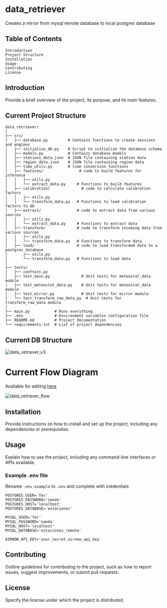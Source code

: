 # data_retriever
 Creates a mirror from mysql remote database to local postgres database
 
 ## Table of Contents

    Introduction
    Project Structure
    Installation
    Usage
    Contributing
    License

## Introduction

Provide a brief overview of the project, its purpose, and its main features.

## Current Project Structure

```
data_retriever/
│
├── src/
│   ├── database.py         # Contains functions to create sessions and engines
│   ├── initialize_db.py    # Script to initialize the database schema
│   ├── models.py           # Contains database models
│   ├── stations_data.json  # JSON file containing station data
│   ├── region_data.json    # JSON file containing region data
│   ├── time_utils.py       # time conversion functions
│   ├── features/                # code to build features for inference
│   │   ├── utils.py            
│   │   └── extract_data.py     # Functions to build features
│   ├── calibration/              # code to calculate calibration factors
│   │   ├── utils.py            
│   │   └── transform_data.py   # Functions to load calibration factors to db
│   ├── extract/                # code to extract data from various sources
│   │   ├── utils.py            
│   │   └── extract_data.py     # Functions to extract data
│   ├── transform/              # code to transform incoming data from various sources
│   │   ├── utils.py            
│   │   └── transform_data.py   # Functions to transform data
│   ├── load/                   # code to load transformed data to a postgres database
│       ├── utils.py            
│       └── transform_data.py   # Functions to load data
│
├── tests/
│   ├── conftest.py    
│   ├── test_main.py              # Unit tests for meteostat_data module
│   ├── test_meteostat_data.py    # Unit tests for meteostat_data module
│   ├── test_mirror.py            # Unit tests for mirror module
│   └── test_transform_raw_data.py  # Unit tests for transform_raw_data module
│
├── main.py           # Runs everything
├── .env              # Environment variables configuration file
├── README.md         # Project documentation
└── requirements.txt  # List of project dependencies
```

## Current DB Structure
![data_retriever_v3](https://github.com/vnbl/data_retriever/assets/21232496/12fa07db-cf99-4fd2-a578-672e52498e09)

# Current Flow Diagram
Available for editing [here](https://lucid.app/lucidchart/9458c9c0-a69d-435e-8e2a-c308dd53ffb3/edit?viewport_loc=-1888%2C-751%2C3755%2C1602%2C0_0&invitationId=inv_9832203a-f57d-4c0e-8088-e32f409d3b45) 

![data_retriever_flow](https://github.com/vnbl/data_retriever/assets/21232496/6eb560c1-e2f5-4c2b-86d6-0563c217f280)

## Installation

Provide instructions on how to install and set up the project, including any dependencies or prerequisites.

## Usage

Explain how to use the project, including any command-line interfaces or APIs available.

### Example .env file
Rename `.env.example` to `.env` and complete with credentials
```
POSTGRES_USER='fer'
POSTGRES_PASSWORD='nanda'
POSTGRES_HOST='localhost'
POSTGRES_DATABASE='estaciones'

MYSQL_USER='fer'
MYSQL_PASSWORD='nanda'
MYSQL_HOST='localhost'
MYSQL_DATABASE='estaciones_remote'

AIRNOW_API_KEY='your_secret_airnow_api_key'
```

## Contributing

Outline guidelines for contributing to the project, such as how to report issues, suggest improvements, or submit pull requests.

## License

Specify the license under which the project is distributed.
